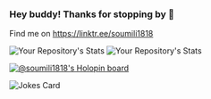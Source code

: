 ### Hey buddy! Thanks for stopping by 👋
Find me on
https://linktr.ee/soumili1818



![Your Repository's Stats](https://github-readme-stats.vercel.app/api?username=soumili1818&show_icons=true) ![Your Repository's Stats](https://github-readme-stats.vercel.app/api/top-langs/?username=soumili1818&theme=blue-green)

[![@soumili1818's Holopin board](https://holopin.me/soumili1818)](https://holopin.io/@soumili1818)

![Jokes Card](https://readme-jokes.vercel.app/api)



<!--
**Soumili1818/Soumili1818** is a ✨ _special_ ✨ repository because its `README.md` (this file) appears on your GitHub profile.

Here are some ideas to get you started:

- 🔭 I’m currently working on ...
- 🌱 I’m currently learning ...
- 👯 I’m looking to collaborate on ...
- 🤔 I’m looking for help with ...
- 💬 Ask me about ...
- 📫 How to reach me: ...
- 😄 Pronouns: ...
- ⚡ Fun fact: ...
-->
